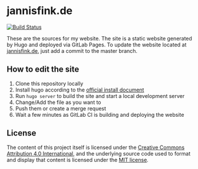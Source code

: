 # jannisfink.de

[![Build Status](https://gitlab.com/jannisfink/jannisfink.de/badges/master/pipeline.svg)](https://gitlab.com/jannisfink/jannisfink.de)

These are the sources for my website. The site is a static website generated by Hugo and deployed via GitLab Pages. To update the website located at [jannisfink.de](https://jannisfink.de), just add a commit to the master branch.

## How to edit the site

1. Clone this repository locally
1. Install hugo according to the [official install document](https://gohugo.io/getting-started/installing/)
1. Run `hugo server` to build the site and start a local development server
1. Change/Add the file as you want to
1. Push them or create a merge request
1. Wait a few minutes as GitLab CI is building and deploying the website

## License

The content of this project itself is licensed under the [Creative Commons Attribution 4.0 International](https://creativecommons.org/licenses/by/4.0/), and the underlying source code used to format and display that content is licensed under the [MIT license](LICENSE.md).
